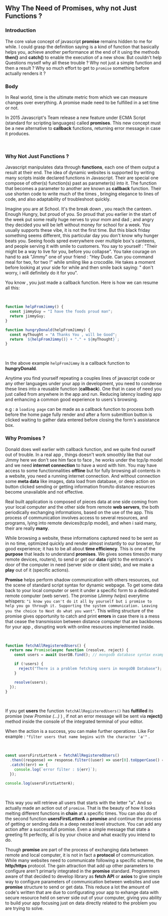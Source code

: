## Why The Need of Promises, why not Just Functions ?

### Introduction

The core value concept of javascript **promise** remains hidden to me for while. I could grasp the definition saying is a kind of function that basically helps you, achieve another performance at the end of it using the methods **then()** and **catch()** to enable the execution of a new show. But couldn't help Questions myself why all these trouble ? Why not just a simple function and then a result ? Why so much effort to get to `promise` something before actually renders it ?

### Body

In Real world, time is the ultimate metric from which we can measure changes over everything. A promise made need to be fulfilled in a set time or not.

In 2015 Javascript's Team release a new feature under ECMA Script (standard for scripting languages) called **promises**. This new concept must be a new alternative to **callback** functions, returning error message in case it produces.

<br/>

### Why Not Just Functions ?

Javascript manipulates data through **functions**, each one of them output a result at their end. The idea of dynamic websites is supported by writing many scripts inside declared functions in Javascript. Their are special one compose of other(s) function(s) past as parameter(s) into it. The function that becomes a parameter to another are known as **callback** function. Their use shorten code to write much of the times , bringing elegance to lines of code, and also adaptability of troubleshoot quickly.

Imagine you are at School. It's the break down , you reach the canteen. Enough Hungry, but proud of you. So proud that you earlier in the start of the week put some really huge nerves to your mom and dad ; and angry they decided you will be left without money for school for a week. You usually supports these vibe, it is not the first time. But this black friday something seems different, this particular day you don't know why hunger beats you. Seeing foods spred everywhere over multiple box's canteens, and people serving it with smile to customers. You say to yourself : "Their might be a way to live for you, before you collapse". You take courage on hand to ask "Jimmy" one of your friend : "Hey Dude. Can you command meal for two, for two !" while smiling like a crocodile. He takes a moment before looking at your side for while and then smile back saying: " don't worry, i will definitely do it for you".

You know , you just made a callback function. Here is how we can resume all this:

<br/>

```js
function helpFromJimmy() {
  const jimmyGuy = "I have the foods proud man";
  return jimmyGuy;
}

function hungryDonald(helpFromJimmy) {
  const myThought = "A Thanks You , will be Good";
  return `${helpFromJimmy()} + "." + ${myThought}`;
}
```

<br/>

In the above example `helpFromJimmy` is a callback function to **hungryDonald**.

Anytime you find yourself repeating a couples lines of javascript code or any other languages under your app in development, you need to condense these lines into a reusable function (**callback**). One that in case of need you just called from anywhere in the app and run. Reducing latency loading app and enhancing a common good experience to users's browsing.

e.g : a `loading page` can be made as a callback function to process both before the home page fully render and after a form submittion button is clicked waiting to gather data entered before closing the form's assistance box.

### Why Promises ?

Donald does well earlier with callback function, and we quite find ourself out of trouble. In a real app , things doesn't work smoothly like that our Jimmy here we don't see him face to face , he works under the tcp/ip model and we need **internet connection** to have a word with him. You may have access to some functionnalities **offline** but for fully browsing all contents in a website, you need a running internet connection. And without connection some **meta data** like images, data load from database, or deep action on button clicked sending or getting information from/to distance resources become unavailable and not effective.

Real built application is composed of pieces data at one side coming from your local computer and the other side from remote **web servers**, the both periodically exchanging informations, based on the use of the app. This process of communication involves access to several resources, and programs, lying into remote devices(tcp/ip model), and when i said many, their are really **many**.

While browsing a website, these informations captured need to be sent as in no time, optimized quickly and render almost instantly to our browser, for good experience; it has to be all about **time efficiency**. This is one of the **purpose** that leads to understand **promises**. We gives somes times(to many remote devices, routers), to send or get our **data** right to the entrance's door of the computer in need (server side or client side), and we make a **play** out of it (specific actions).

**Promise** helps perform shadow communication with others resources, out the scene of standard script syntax for dynamic webpage. To get some data back to your local computer or sent it under a specific form to a dedicated remote computer (web server). The promise (_Jimmy helps_) everytime whispers: `"i know you can't do it all by yourself but i promise to help you go through it. Supporting the system communication. Leaving you the choice to Next do what you want"`. This willing structure of the promise gives opportunity to catch and print **errors** in case there is a mess that cease the transmission between distance computer that are backbones for your app , disrupting work with online resources implemented inside.

<br/>

```js
function fetchAllRegisteredUsers() {
  return new Promise(async function (resolve, reject) {
    const users = await UserDB.find(); // mongodb database syntax example

    if (!users) {
      reject("There is a problem fetching users in mongoDB Database");
    }

    resolve(users);
  });
}
```

<br/>

If you get **users** the function `fetchAllRegisteredUsers()` has **fulfilled** its promise (_new Promise (...)_ ) , if not an error message will be sent via **reject()** method inside the console of the integrated terminal of your editor.

When the action is a success, you can make further operations. Like For example : `"filter users that name begins with the character 'a'"` .

<br/>

```js
const usersFirstLetterA = fetchAllRegisteredUsers()
  .then((response) => response.filter((user) => user[0].toUpperCase() === "A"))
  .catch((err) => {
    console.log(`error filter : ${err}`);
  });

console.log(usersFirstLetterA);
```

<br/>

This way you will retrieve all users that starts with the letter "a". And so actually made an action out of `promise`. That is the beauty of how it looks melting different functions in **chain** at a specific times. You can also do of the second function **usersFirstLetterA** a **promise** and continue the process of getting or sending data in a deep nested level structure. You can add any action after a successfull promise. Even a simple message that state a greeting fit perfectly, all is by your choice and what exactly you intend to do.

Though **promise** are part of the process of exchanging data between remote and local computer, it is not in fact a **protocol** of communication. While many websites need to communicate following a specific scheme, the **http/https** protocol. The gain attraction that add up other parameters to configure aren't primarly integrated in the **promise** standard. Programmers aware of that decided to develop library as **fetch API** or **axios** to give simple way to configure parameters of communication between websites and use **promise** structure to send or get data. This reduce a lot the amount of code's written that are due to configurating your app to exhange data with secure resource held on server side out of your computer, giving you ability to build your app focusing just on data directly related to the problem you are trying to solve.
